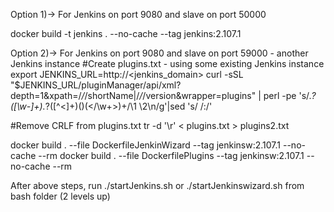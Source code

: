 Option 1)-> For Jenkins on port 9080 and slave on port 50000

docker build -t jenkins . --no-cache --tag  jenkins:2.107.1


Option 2)-> For Jenkins on port 9080 and slave on port 59000 - another Jenkins instance
#Create plugins.txt - using some existing Jenkins instance
export JENKINS_URL=http://<jenkins_domain>
curl -sSL "$JENKINS_URL/pluginManager/api/xml?depth=1&xpath=/*/*/shortName|/*/*/version&wrapper=plugins" | perl -pe 's/.*?<shortName>([\w-]+).*?<version>([^<]+)()(<\/\w+>)+/\1 \2\n/g'|sed 's/ /:/'

#Remove CRLF from plugins.txt
tr -d '\r' < plugins.txt > plugins2.txt

docker build . --file DockerfileJenkinWizard --tag jenkinsw:2.107.1 --no-cache --rm
docker build . --file DockerfilePlugins --tag jenkinsw:2.107.1 --no-cache --rm

After above steps, run ./startJenkins.sh or ./startJenkinswizard.sh from bash folder (2 levels up)
